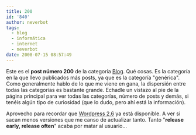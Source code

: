 ```yaml
---
title: 200
id: '840'
author: neverbot
tags:
  - blog
  - informática
  - internet
  - neverbot
date: 2008-07-15 08:57:49
---
```


Este es el **post número 200** de la categoría [Blog](/tags/blog/). Qué cosas. Es la categoría en la que llevo publicados más posts, ya que es la categoría "genérica". Como generalmente hablo de lo que me viene en gana, la dispersión entre todas las categorías es bastante grande. Echadle un vistazo al pie de la página principal para ver todas las categorías, número de posts y demás, si tenéis algún tipo de curiosidad (que lo dudo, pero ahí está la información).

Aprovecho para recordar que [Wordpress 2.6](http://wordpress.org/download/) ya está disponible. A ver si sacan menos versiones que me canso de actualizar tanto. Tanto "**release early, release often**" acaba por matar al usuario...